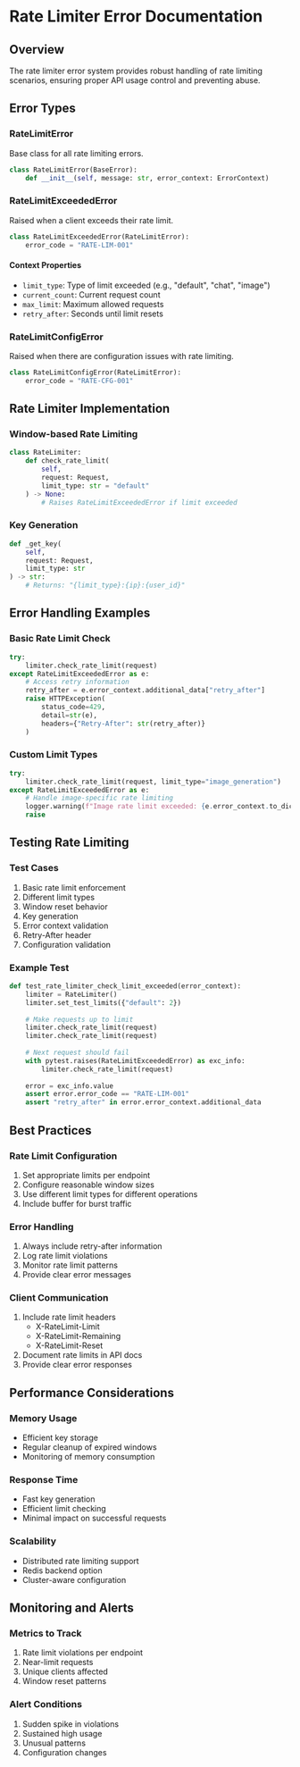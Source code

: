 # Rate Limiter Error Documentation

## Overview

The rate limiter error system provides robust handling of rate limiting scenarios, ensuring proper API usage control and preventing abuse.

## Error Types

### RateLimitError
Base class for all rate limiting errors.

```python
class RateLimitError(BaseError):
    def __init__(self, message: str, error_context: ErrorContext)
```

### RateLimitExceededError
Raised when a client exceeds their rate limit.

```python
class RateLimitExceededError(RateLimitError):
    error_code = "RATE-LIM-001"
```

#### Context Properties
- `limit_type`: Type of limit exceeded (e.g., "default", "chat", "image")
- `current_count`: Current request count
- `max_limit`: Maximum allowed requests
- `retry_after`: Seconds until limit resets

### RateLimitConfigError
Raised when there are configuration issues with rate limiting.

```python
class RateLimitConfigError(RateLimitError):
    error_code = "RATE-CFG-001"
```

## Rate Limiter Implementation

### Window-based Rate Limiting
```python
class RateLimiter:
    def check_rate_limit(
        self,
        request: Request,
        limit_type: str = "default"
    ) -> None:
        # Raises RateLimitExceededError if limit exceeded
```

### Key Generation
```python
def _get_key(
    self,
    request: Request,
    limit_type: str
) -> str:
    # Returns: "{limit_type}:{ip}:{user_id}"
```

## Error Handling Examples

### Basic Rate Limit Check
```python
try:
    limiter.check_rate_limit(request)
except RateLimitExceededError as e:
    # Access retry information
    retry_after = e.error_context.additional_data["retry_after"]
    raise HTTPException(
        status_code=429,
        detail=str(e),
        headers={"Retry-After": str(retry_after)}
    )
```

### Custom Limit Types
```python
try:
    limiter.check_rate_limit(request, limit_type="image_generation")
except RateLimitExceededError as e:
    # Handle image-specific rate limiting
    logger.warning(f"Image rate limit exceeded: {e.error_context.to_dict()}")
    raise
```

## Testing Rate Limiting

### Test Cases
1. Basic rate limit enforcement
2. Different limit types
3. Window reset behavior
4. Key generation
5. Error context validation
6. Retry-After header
7. Configuration validation

### Example Test
```python
def test_rate_limiter_check_limit_exceeded(error_context):
    limiter = RateLimiter()
    limiter.set_test_limits({"default": 2})
    
    # Make requests up to limit
    limiter.check_rate_limit(request)
    limiter.check_rate_limit(request)
    
    # Next request should fail
    with pytest.raises(RateLimitExceededError) as exc_info:
        limiter.check_rate_limit(request)
    
    error = exc_info.value
    assert error.error_code == "RATE-LIM-001"
    assert "retry_after" in error.error_context.additional_data
```

## Best Practices

### Rate Limit Configuration
1. Set appropriate limits per endpoint
2. Configure reasonable window sizes
3. Use different limit types for different operations
4. Include buffer for burst traffic

### Error Handling
1. Always include retry-after information
2. Log rate limit violations
3. Monitor rate limit patterns
4. Provide clear error messages

### Client Communication
1. Include rate limit headers
   - X-RateLimit-Limit
   - X-RateLimit-Remaining
   - X-RateLimit-Reset
2. Document rate limits in API docs
3. Provide clear error responses

## Performance Considerations

### Memory Usage
- Efficient key storage
- Regular cleanup of expired windows
- Monitoring of memory consumption

### Response Time
- Fast key generation
- Efficient limit checking
- Minimal impact on successful requests

### Scalability
- Distributed rate limiting support
- Redis backend option
- Cluster-aware configuration

## Monitoring and Alerts

### Metrics to Track
1. Rate limit violations per endpoint
2. Near-limit requests
3. Unique clients affected
4. Window reset patterns

### Alert Conditions
1. Sudden spike in violations
2. Sustained high usage
3. Unusual patterns
4. Configuration changes 